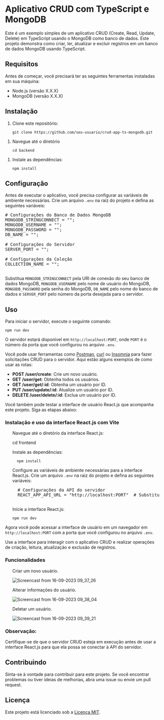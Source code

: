 <!DOCTYPE html>
<html>

<body>

  <h1>Aplicativo CRUD com TypeScript e MongoDB</h1>

  <p>Este é um exemplo simples de um aplicativo CRUD (Create, Read, Update, Delete) em TypeScript usando o MongoDB como banco de dados. Este projeto demonstra como criar, ler, atualizar e excluir registros em um banco de dados MongoDB usando TypeScript.</p>

  <h2>Requisitos</h2>

  <p>Antes de começar, você precisará ter as seguintes ferramentas instaladas em sua máquina:</p>

  <ul>
    <li>Node.js (versão X.X.X)</li>
    <li>MongoDB (versão X.X.X)</li>
  </ul>

  <h2>Instalação</h2>
  
  <ol>
    <li>Clone este repositório:</li>

    git clone https://github.com/seu-usuario/crud-app-ts-mongodb.git
  </ol>

  <ol>
    <li>Navegue até o diretório</li>

    cd backend
  </ol>

  <ol>
    <li>Instale as dependências:</li>

    npm install
  </ol>

  <h2>Configuração</h2>

  <p>Antes de executar o aplicativo, você precisa configurar as variáveis de ambiente necessárias. Crie um arquivo <code>.env</code> na raiz do projeto e defina as seguintes variáveis:</p>

  <pre>
# Configurações do Banco de Dados MongoDB
MONGODB_STRINGCONNECT = "";
MONGODB_USERNAME = "";
MONGODB_PASSWORD = "";
DB_NAME = "";

# Configurações do Servidor
SERVER_PORT = "";

# Configurações da Coleção
COLLECTION_NAME = "";
  </pre>

  <p>Substitua <code>MONGODB_STRINGCONNECT</code> pela URI de conexão do seu banco de dados MongoDB, <code>MONGODB_USERNAME</code> pelo nome de usuário do MongoDB, <code>MONGODB_PASSWORD</code> pela senha do MongoDB, <code>DB_NAME</code> pelo nome do banco de dados e <code>SERVER_PORT</code> pelo número da porta desejada para o servidor.</p>

  <h2>Uso</h2>

  <p>Para iniciar o servidor, execute o seguinte comando:</p>

  <code>npm run dev</code>

  <p>O servidor estará disponível em <code>http://localhost:PORT</code>, onde <code>PORT</code> é o número da porta que você configurou no arquivo <code>.env</code>.</p>

  <p>Você pode usar ferramentas como <a href="https://www.postman.com/">Postman</a>, <a href="https://curl.se/">curl</a> ou <a href="https://insomnia.rest/">Insomnia</a> para fazer solicitações CRUD para o servidor. Aqui estão alguns exemplos de como usar as rotas:</p>

  <ul>
    <li><strong>POST /user/create</strong>: Crie um novo usuário.</li>
    <li><strong>GET /user/get</strong>: Obtenha todos os usuários.</li>
    <li><strong>GET /user/get/:id</strong>: Obtenha um usuário por ID.</li>
    <li><strong>PUT /user/update/:id</strong>: Atualize um usuário por ID.</li>
    <li><strong>DELETE /user/delete/:id</strong>: Exclua um usuário por ID.</li>
  </ul>

  <p>Você também pode testar a interface de usuário React.js que acompanha este projeto. Siga as etapas abaixo:</p>

<h3>Instalação e uso da interface React.js com Vite</h3>

<ol>
  <p>Navegue até o diretório da interface React.js:</p>
     cd frontend
</ol>

<ol>
  <p>Instale as dependências:</p>
  
      npm install
      
</ol>

<ol>
  <p>Configure as variáveis de ambiente necessárias para a interface React.js. Crie um arquivo <code>.env</code> na raiz do projeto e defina as seguintes variáveis:</p>

  <pre>
  # Configurações da API do servidor
  REACT_APP_API_URL = "http://localhost:PORT"  # Substitua PORT pelo número da porta configurada no servidor
  </pre>
</ol>

<ol>
  <p>Inicie a interface React.js:</p>

  <code>npm run dev</code>
</ol>

<p>Agora você pode acessar a interface de usuário em um navegador em <code>http://localhost:PORT</code> com a  porta que você configurou no arquivo <code>.env</code>.</p>

<p>Use a interface para interagir com o aplicativo CRUD e realizar operações de criação, leitura, atualização e exclusão de registros.</p>

<h3>Funcionalidades</h3>
<ol>
  <l1>Criar um novo usuário.</l1>
  
  ![Screencast from 16-09-2023 09_37_26](https://github.com/jwlds/crud-app-ts-mongodb/assets/104650587/845d0e91-f9ff-417d-8dca-4cca2dc7b7e0)

   <l1>Alterar informações do usuário.</l1>
   
  ![Screencast from 16-09-2023 09_38_04](https://github.com/jwlds/crud-app-ts-mongodb/assets/104650587/8758fdf4-f1b4-48e1-b1ce-add75896ace1)

   <l1>Deletar um usuário.</l1>
   
  ![Screencast from 16-09-2023 09_39_21](https://github.com/jwlds/crud-app-ts-mongodb/assets/104650587/496aa7cd-def4-4965-a49c-4c64312045d4)

   
</ol>

<h3>Observação:</h3>

<p>Certifique-se de que o servidor CRUD esteja em execução antes de usar a interface React.js para que ela possa se conectar à API do servidor.</p>

  <h2>Contribuindo</h2>

  <p>Sinta-se à vontade para contribuir para este projeto. Se você encontrar problemas ou tiver ideias de melhorias, abra uma issue ou envie um pull request.</p>

  <h2>Licença</h2>

  <p>Este projeto está licenciado sob a <a href="LICENSE">Licença MIT</a>.</p>

</body>

</html>

